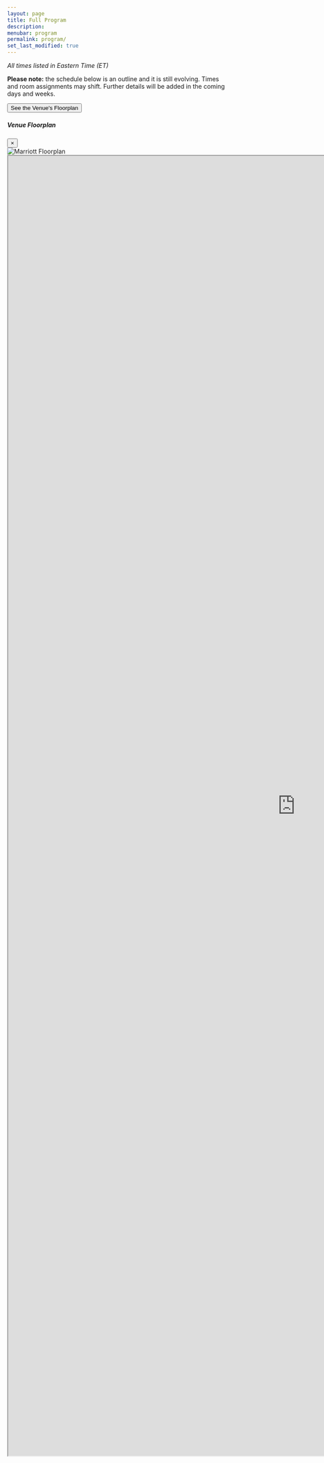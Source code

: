 ```yaml
---
layout: page
title: Full Program
description:
menubar: program
permalink: program/
set_last_modified: true
---
```


<i>All times listed in Eastern Time (ET) </i>

**Please note:** the schedule below is an outline and it is still evolving. Times and room assignments may shift. Further details will be added in the coming days and weeks.

<!-- Button trigger modal -->
<button type="button" class="btn btn-info btn-sm" data-toggle="modal" data-target="#floorplanModal">
  See the Venue's Floorplan
</button>

<!-- Modal -->
<div class="modal fade" id="floorplanModal" tabindex="-1" role="dialog" aria-labelledby="floorplanModalLabel" aria-hidden="true">
  <div class="modal-dialog modal-xl modal-dialog-centered modal-dialog-scrollable" role="document">
    <div class="modal-content">
      <div class="modal-header">
        <h5 class="modal-title" id="floorplanModalLabel">Venue Floorplan</h5>
        <button type="button" class="close" data-dismiss="modal" aria-label="Close">
          <span aria-hidden="true">&times;</span>
        </button>
      </div>
      <div class="modal-body text-center">
        <img src="https://www.marriott.com/content/dam/marriott-digital/mc/us-canada/hws/p/phlmo/en_us/floor-plan/meeting-space/assets/phlmof01.png" alt="Marriott Floorplan" class="img-fluid">
      </div>
    </div>
  </div>
</div>

<div style="text-align: center"><iframe src="https://docs.google.com/spreadsheets/d/e/2PACX-1vSduoDFmfuBOxGGL4qFxAU4VHE0_oFc87E5t6sLxrHuuqDwB7zmI_XRA8V6fNd7YnbuYryh19y8FPZw/pubhtml?gid=0&amp;single=true&amp;widget=true&amp;headers=false" width="1325" height="3000" scrolling="no"></iframe></div>
